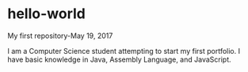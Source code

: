# hello-world
My first repository-May 19, 2017

I am a Computer Science student attempting to start my first portfolio.
I have basic knowledge in Java, Assembly Language, and JavaScript.
